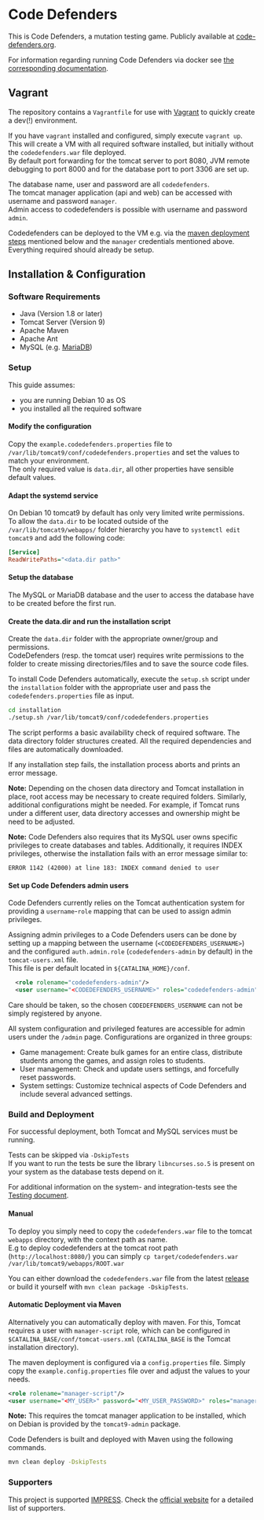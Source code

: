 # Code Defenders

This is Code Defenders, a mutation testing game. Publicly available at [code-defenders.org](<http://code-defenders.org>).

For information regarding running Code Defenders via docker see [the corresponding documentation](docs/Docker.md).

## Vagrant

The repository contains a `Vagrantfile` for use with [Vagrant](https://www.vagrantup.com/) to quickly create a dev(!) environment.

If you have `vagrant` installed and configured, simply execute `vagrant up`. This will create a VM with all required software installed, but initially without the `codedefenders.war` file deployed.  
By default port forwarding for the tomcat server to port 8080, JVM remote debugging to port 8000 and for the database port to port 3306 are set up.

The database name, user and password are all `codedefenders`.  
The tomcat manager application (api and web) can be accessed with username and password `manager`.  
Admin access to codedefenders is possible with username and password `admin`.

Codedefenders can be deployed to the VM e.g. via the [maven deployment steps](#automatic-deployment-via-maven) mentioned below and the `manager` credentials mentioned above. Everything required should already be setup.

## Installation & Configuration

### Software Requirements

- Java (Version 1.8 or later)
- Tomcat Server (Version 9)
- Apache Maven
- Apache Ant
- MySQL (e.g. [MariaDB](https://mariadb.org/))

### Setup

This guide assumes:
 - you are running Debian 10 as OS
 - you installed all the required software

#### Modify the configuration

Copy the `example.codedefenders.properties` file to `/var/lib/tomcat9/conf/codedefenders.properties` and set the values to match your environment.  
The only required value is `data.dir`, all other properties have sensible default values.

#### Adapt the systemd service

On Debian 10 tomcat9 by default has only very limited write permissions.  
To allow the `data.dir` to be located outside of the `/var/lib/tomcat9/webapps/` folder hierarchy you have to `systemctl edit tomcat9` and add the following code:  
```ini
[Service]
ReadWritePaths="<data.dir path>"
```

#### Setup the database

The MySQL or MariaDB database and the user to access the database have to be created before the first run.

#### Create the data.dir and run the installation script

Create the `data.dir` folder with the appropriate owner/group and permissions.  
CodeDefenders (resp. the tomcat user) requires write permissions to the folder to create missing directories/files and to save the source code files.

To install Code Defenders automatically, execute the `setup.sh` script under the `installation` folder with the appropriate user and pass the `codedefenders.properties` file as input.

```bash
cd installation
./setup.sh /var/lib/tomcat9/conf/codedefenders.properties
```

The script performs a basic availability check of required software. The data directory folder structures created. All the required dependencies and files are automatically downloaded.

If any installation step fails, the installation process aborts and prints an error message.

**Note:** Depending on the chosen data directory and Tomcat installation in place, root access may be necessary to create required folders. Similarly, additional configurations might be needed. For example, if Tomcat runs under a different user, data directory accesses and ownership might be need to be adjusted.

**Note:** Code Defenders also requires that its MySQL user owns specific privileges to create databases and tables. Additionally, it requires INDEX privileges, otherwise the installation fails with an error message similar to:

```ERROR 1142 (42000) at line 183: INDEX command denied to user```


#### Set up Code Defenders admin users

Code Defenders currently relies on the Tomcat authentication system for providing a `username`-`role` mapping that can be used to assign admin privileges.

Assigning admin privileges to a Code Defenders users can be done by setting up a mapping between the username (`<CODEDEFENDERS_USERNAME>`) and the configured `auth.admin.role` (`codedefenders-admin` by default) in the `tomcat-users.xml` file.  
This file is per default located in `${CATALINA_HOME}/conf`.

```xml
  <role rolename="codedefenders-admin"/>
  <user username="<CODEDEFENDERS_USERNAME>" roles="codedefenders-admin"/>
```

Care should be taken, so the chosen `CODEDEFENDERS_USERNAME` can not be simply registered by anyone.

All system configuration and privileged features are accessible for admin users under the `/admin` page. Configurations are organized in three groups:

* Game management: Create bulk games for an entire class, distribute students among the games, and assign roles to students.
* User management: Check and update users settings, and forcefully reset passwords.
* System settings: Customize technical aspects of Code Defenders and include several advanced settings.


### Build and Deployment

For successful deployment, both Tomcat and MySQL services must be running.

Tests can be skipped via `-DskipTests`  
If you want to run the tests be sure the library `libncurses.so.5` is present on your system as the database tests depend on it.

For additional information on the system- and integration-tests see the [Testing document](docs/Testing.md).

#### Manual

To deploy you simply need to copy the `codedefenders.war` file to the tomcat `webapps` directory, with the context path as name.  
E.g to deploy codedefenders at the tomcat root path (`http://localhost:8080/`) you can simply `cp target/codedefenders.war /var/lib/tomcat9/webapps/ROOT.war`

You can either download the `codedefenders.war` file from the latest [release](https://github.com/CodeDefenders/CodeDefenders/releases/) or build it yourself with `mvn clean package -DskipTests`.

#### Automatic Deployment via Maven

Alternatively you can automatically deploy with maven. For this, Tomcat requires a user with `manager-script` role, which can be configured in `$CATALINA_BASE/conf/tomcat-users.xml` (`CATALINA_BASE` is the Tomcat installation directory).

The maven deployment is configured via a `config.properties` file. Simply copy the `example.config.properties` file over and adjust the values to your needs.

```xml
<role rolename="manager-script"/>
<user username="<MY_USER>" password="<MY_USER_PASSWORD>" roles="manager-script"/>
```

**Note:** This requires the tomcat manager application to be installed, which on Debian is provided by the `tomcat9-admin` package.

Code Defenders is built and deployed with Maven using the following commands.

```bash
mvn clean deploy -DskipTests
```

### Supporters

This project is supported [IMPRESS](https://impress-project.eu/).
Check the [official website](https://code-defenders.org/about) for a detailed
list of supporters.
